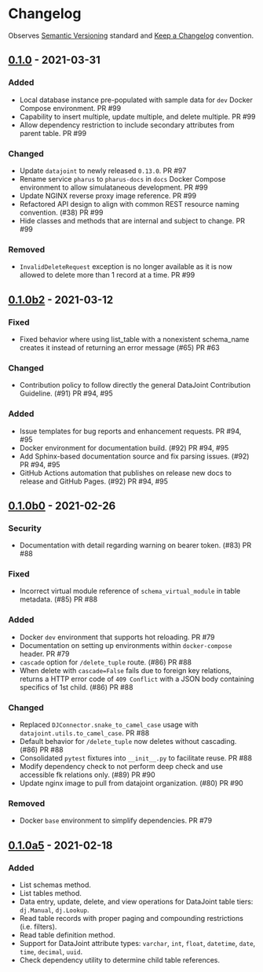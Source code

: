 # Changelog

Observes [Semantic Versioning](https://semver.org/spec/v2.0.0.html) standard and [Keep a Changelog](https://keepachangelog.com/en/1.0.0/) convention.

## [0.1.0] - 2021-03-31
### Added
- Local database instance pre-populated with sample data for `dev` Docker Compose environment. PR #99
- Capability to insert multiple, update multiple, and delete multiple. PR #99
- Allow dependency restriction to include secondary attributes from parent table. PR #99

### Changed
- Update `datajoint` to newly released `0.13.0`. PR #97
- Rename service `pharus` to `pharus-docs` in `docs` Docker Compose environment to allow simulataneous development. PR #99
- Update NGINX reverse proxy image reference. PR #99
- Refactored API design to align with common REST resource naming convention. (#38) PR #99
- Hide classes and methods that are internal and subject to change. PR #99

### Removed
- `InvalidDeleteRequest` exception is no longer available as it is now allowed to delete more than 1 record at a time. PR #99

## [0.1.0b2] - 2021-03-12

### Fixed
- Fixed behavior where using list_table with a nonexistent schema_name creates it instead of returning an error message (#65) PR #63

### Changed
- Contribution policy to follow directly the general DataJoint Contribution Guideline. (#91) PR #94, #95

### Added
- Issue templates for bug reports and enhancement requests. PR #94, #95
- Docker environment for documentation build. (#92) PR #94, #95
- Add Sphinx-based documentation source and fix parsing issues. (#92) PR #94, #95
- GitHub Actions automation that publishes on release new docs to release and GitHub Pages. (#92) PR #94, #95

## [0.1.0b0] - 2021-02-26

### Security
- Documentation with detail regarding warning on bearer token. (#83) PR #88

### Fixed
- Incorrect virtual module reference of `schema_virtual_module` in table metadata. (#85) PR #88

### Added
- Docker `dev` environment that supports hot reloading. PR #79
- Documentation on setting up environments within `docker-compose` header. PR #79
- `cascade` option for `/delete_tuple` route. (#86) PR #88
- When delete with `cascade=False` fails due to foreign key relations, returns a HTTP error code of `409 Conflict` with a JSON body containing specifics of 1st child. (#86) PR #88

### Changed
- Replaced `DJConnector.snake_to_camel_case` usage with `datajoint.utils.to_camel_case`. PR #88
- Default behavior for `/delete_tuple` now deletes without cascading. (#86) PR #88
- Consolidated `pytest` fixtures into `__init__.py` to facilitate reuse. PR #88
- Modify dependency check to not perform deep check and use accessible fk relations only. (#89) PR #90
- Update nginx image to pull from datajoint organization. (#80) PR #90

### Removed
- Docker `base` environment to simplify dependencies. PR #79

## [0.1.0a5] - 2021-02-18
### Added
- List schemas method.
- List tables method.
- Data entry, update, delete, and view operations for DataJoint table tiers: `dj.Manual`, `dj.Lookup`.
- Read table records with proper paging and compounding restrictions (i.e. filters).
- Read table definition method.
- Support for DataJoint attribute types: `varchar`, `int`, `float`, `datetime`, `date`, `time`, `decimal`, `uuid`.
- Check dependency utility to determine child table references.

[0.1.0]: https://github.com/datajoint/pharus/compare/0.1.0b2...0.1.0
[0.1.0b2]: https://github.com/datajoint/pharus/compare/0.1.0b0...0.1.0b2
[0.1.0b0]: https://github.com/datajoint/pharus/compare/0.1.0a5...0.1.0b0
[0.1.0a5]: https://github.com/datajoint/pharus/releases/tag/0.1.0a5